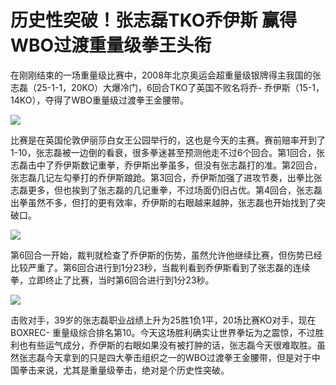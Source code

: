 # 历史性突破！张志磊TKO乔伊斯 赢得WBO过渡重量级拳王头衔

在刚刚结束的一场重量级比赛中，2008年北京奥运会超重量级银牌得主我国的张志磊（25-1-1，20KO）大爆冷门，6回合TKO了英国不败名将乔-
乔伊斯（15-1，14KO），夺得了WBO重量级过渡拳王金腰带。

![](https://inews.gtimg.com/newsapp_bt/0/15778028103/1000)

比赛是在英国伦敦伊丽莎白女王公园举行的，这也是今天的主赛。赛前赔率开到了1-10，张志磊被一边倒的看衰，很多拳迷甚至预测他走不过6个回合。第1回合，张志磊击中了乔伊斯数记重拳，乔伊斯出拳虽多，但没有张志磊打的准。第2回合，张志磊几记左勾拳打的乔伊斯踉跄。第3回合，乔伊斯加强了进攻节奏，出拳比张志磊更多，但也挨到了张志磊的几记重拳，不过场面仍旧占优。第4回合，张志磊出拳虽然不多，但打的更有效率，乔伊斯的右眼越来越肿，张志磊也开始找到了突破口。

![](https://inews.gtimg.com/newsapp_bt/0/15778028104/1000)

第6回合一开始，裁判就检查了乔伊斯的伤势，虽然允许他继续比赛，但伤势已经比较严重了。第6回合进行到1分23秒，当裁判看到乔伊斯看到了张志磊的连续拳，立即终止了比赛，当时第6回合进行到1分23秒。

![](https://inews.gtimg.com/newsapp_bt/0/15777804570/1000)

击败对手，39岁的张志磊职业战绩上升为25胜1负1平，20场比赛KO对手，现在BOXREC-
重量级综合排名第10。今天这场胜利确实让世界拳坛为之震惊，不过胜利也有些运气成分，乔伊斯的右眼如果没有被打肿的话，张志磊今天很难取胜。虽然张志磊今天拿到的只是四大拳击组织之一的WBO过渡拳王金腰带，但是对于中国拳击来说，尤其是重量级拳击，绝对是个历史性突破。

